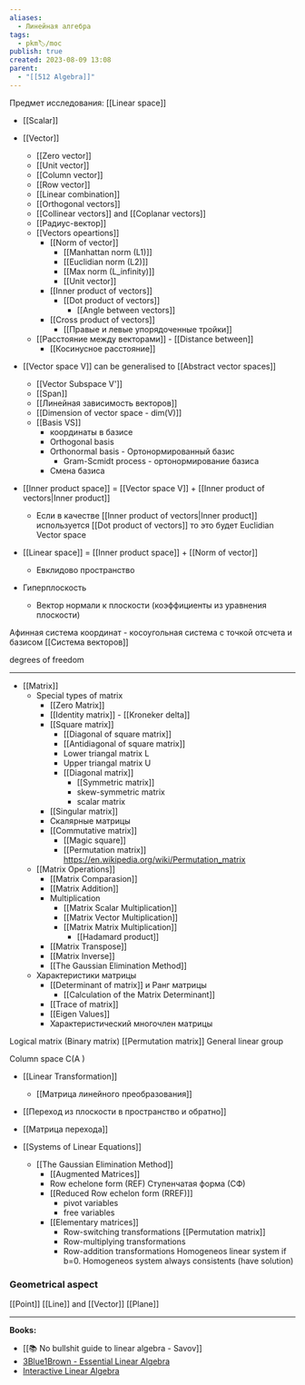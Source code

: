 ```yaml
---
aliases:
  - Линейная алгебра
tags:
  - pkm🏷/moc
publish: true
created: 2023-08-09 13:08
parent:
  - "[[512 Algebra]]"
---
```

Предмет исследования:  [[Linear space]]

- [[Scalar]] 
- [[Vector]]
	- [[Zero vector]]
	- [[Unit vector]]
	- [[Column vector]]
	- [[Row vector]]
	- [[Linear combination]]
	- [[Orthogonal vectors]]
	- [[Collinear vectors]] and [[Coplanar vectors]]
	- [[Радиус-вектор]]
	- [[Vectors opeartions]]
		- [[Norm of vector]]
			- [[Manhattan norm (L1)]]
			- [[Euclidian norm (L2)]]
			- [[Max norm (L_infinity)]]
			- [[Unit vector]]
		- [[Inner product of vectors]]
			- [[Dot product of vectors]] 
				- [[Angle between vectors]]
		- [[Cross product of vectors]]
			- [[Правые и левые упорядоченные тройки]]
	- [[Расстояние между векторами]] - [[Distance between]]
		- [[Косинусное расстояние]]

- [[Vector space V]] can be generalised to [[Abstract vector spaces]]
	- [[Vector Subspace V']] 
	- [[Span]]
	- [[Линейная зависимость векторов]]
	- [[Dimension of vector space - dim(V)]]
	- [[Basis VS]]
		- координаты в базисе 
		- Orthogonal basis
		- Orthonormal basis - Ортонормированный базис
			- Gram-Scmidt process - ортонормирование базиса
		- Смена базиса
- [[Inner product space]] = [[Vector space V]] + [[Inner product of vectors|Inner product]] 
	- Если в качестве [[Inner product of vectors|Inner product]] используется [[Dot product of vectors]] то это будет Euclidian Vector space
- [[Linear space]] = [[Inner product space]] + [[Norm of vector]]
	- Евклидово пространство

- Гиперплоскость
	- Вектор нормали к плоскости (коэффициенты из уравнения плоскости)

Афинная система координат - косоугольная система с точкой отсчета и базисом
[[Система векторов]]

degrees of freedom

---

- [[Matrix]]
	- Special types of matrix
		- [[Zero Matrix]]
		- [[Identity matrix]] - [[Kroneker delta]]
		- [[Square matrix]]
			- [[Diagonal of square matrix]]
			- [[Antidiagonal of square matrix]]
			- Lower triangal matrix L
			- Upper triangal matrix U
			- [[Diagonal matrix]]
				- [[Symmetric matrix]]
				- skew-symmetric matrix
				- scalar matrix
		- [[Singular matrix]]
		- Скалярные матрицы
		- [[Commutative matrix]]
			- [[Magic square]]
			- [[Permutation matrix]] https://en.wikipedia.org/wiki/Permutation_matrix
	- [[Matrix Operations]]
		- [[Matrix Comparasion]]
		- [[Matrix Addition]]
		- Multiplication
			- [[Matrix Scalar Multiplication]]
			- [[Matrix Vector Multiplication]]
			- [[Matrix Matrix Multiplication]]
				- [[Hadamard product]]
		- [[Matrix Transpose]]
		- [[Matrix Inverse]]
		- [[The Gaussian Elimination Method]]
	- Характеристики матрицы
		- [[Determinant of matrix]] и Ранг матрицы
			-  [[Calculation of the Matrix Determinant]]
		- [[Trace of matrix]]
		- [[Eigen Values]]
		- Характеристический многочлен матрицы

Logical matrix (Binary matrix)
[[Permutation matrix]] 
General linear group

Column space C(A )

- [[Linear Transformation]]
	- [[Матрица линейного преобразования]]
- [[Переход из плоскости в пространство и обратно]]
- [[Матрица перехода]]


- [[Systems of Linear Equations]]
	- [[The Gaussian Elimination Method]]
		- [[Augmented Matrices]]
		- Row echelone form (REF) Ступенчатая форма (СФ)
		- [[Reduced Row echelon form (RREF)]]
			- pivot variables
			- free variables
		- [[Elementary matrices]]
			- Row-switching transformations [[Permutation matrix]]
			- Row-multiplying transformations
			- Row-addition transformations
Homogeneos linear system if b=0. Homogeneos system always consistents (have solution)
### Geometrical aspect
[[Point]]
[[Line]] and [[Vector]]
[[Plane]]


---

**Books:**
- [[📚 No bullshit guide to linear algebra - Savov]]
- [3Blue1Brown - Essential Linear Algebra](https://www.youtube.com/playlist?list=PLZHQObOWTQDPD3MizzM2xVFitgF8hE_ab)
- [Interactive Linear Algebra](https://textbooks.math.gatech.edu/ila/index.html)

 